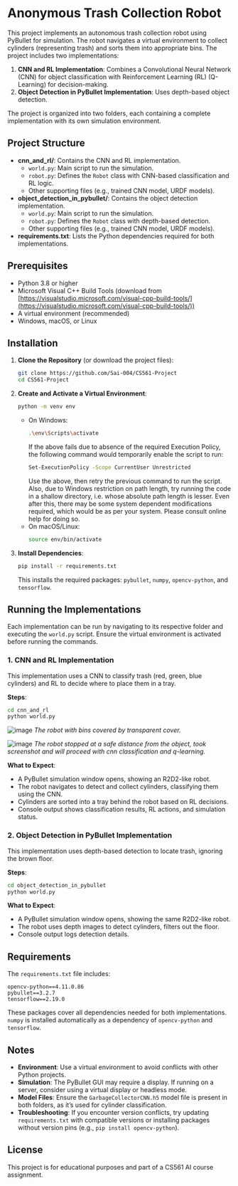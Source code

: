 # Anonymous Trash Collection Robot

This project implements an autonomous trash collection robot using PyBullet for simulation. The robot navigates a virtual environment to collect cylinders (representing trash) and sorts them into appropriate bins. The project includes two implementations:

1. **CNN and RL Implementation**: Combines a Convolutional Neural Network (CNN) for object classification with Reinforcement Learning (RL) (Q-Learning) for decision-making.
2. **Object Detection in PyBullet Implementation**: Uses depth-based object detection.

The project is organized into two folders, each containing a complete implementation with its own simulation environment.

## Project Structure

- **cnn_and_rl/**: Contains the CNN and RL implementation.
  - `world.py`: Main script to run the simulation.
  - `robot.py`: Defines the `Robot` class with CNN-based classification and RL logic.
  - Other supporting files (e.g., trained CNN model, URDF models).
- **object_detection_in_pybullet/**: Contains the object detection implementation.
  - `world.py`: Main script to run the simulation.
  - `robot.py`: Defines the `Robot` class with depth-based detection.
  - Other supporting files (e.g., trained CNN model, URDF models).
- **requirements.txt**: Lists the Python dependencies required for both implementations.

## Prerequisites

- Python 3.8 or higher
- Microsoft Visual C++ Build Tools (download from [https://visualstudio.microsoft.com/visual-cpp-build-tools/](https://visualstudio.microsoft.com/visual-cpp-build-tools/))
- A virtual environment (recommended)
- Windows, macOS, or Linux

## Installation

1. **Clone the Repository** (or download the project files):
   ```bash
   git clone https://github.com/Sai-004/CS561-Project
   cd CS561-Project
   ```

2. **Create and Activate a Virtual Environment**:
   ```bash
   python -m venv env
   ```
   - On Windows:
     ```bash
     .\env\Scripts\activate
     ```
     If the above fails due to absence of the required Execution Policy, the following command would temporarily enable the script to run:
     ```bash
     Set-ExecutionPolicy -Scope CurrentUser Unrestricted
     ```
     Use the above, then retry the previous command to run the script.
     Also, due to Windows restriction on path length, try running the code in a shallow directory, i.e. whose absolute path length is lesser.
     Even after this, there may be some system dependent modifications required, which would be as per your system. Please consult online help for doing so.
   - On macOS/Linux:
     ```bash
     source env/bin/activate
     ```

3. **Install Dependencies**:
   ```bash
   pip install -r requirements.txt
   ```
   This installs the required packages: `pybullet`, `numpy`, `opencv-python`, and `tensorflow`.

## Running the Implementations

Each implementation can be run by navigating to its respective folder and executing the `world.py` script. Ensure the virtual environment is activated before running the commands.

### 1. CNN and RL Implementation
This implementation uses a CNN to classify trash (red, green, blue cylinders) and RL to decide where to place them in a tray.

**Steps**:
```bash
cd cnn_and_rl
python world.py
```
![image](https://github.com/user-attachments/assets/48f09d23-8649-4221-ba81-b216e9f5aa8e)
*The robot with bins covered by transparent cover.*

![image](https://github.com/user-attachments/assets/0e619325-d5a0-4aba-bdc4-cfa7361b7ab3)
*The robot stopped at a safe distance from the object, took screenshot
and will proceed with cnn classification and q-learning.*

**What to Expect**:
- A PyBullet simulation window opens, showing an R2D2-like robot.
- The robot navigates to detect and collect cylinders, classifying them using the CNN.
- Cylinders are sorted into a tray behind the robot based on RL decisions.
- Console output shows classification results, RL actions, and simulation status.

### 2. Object Detection in PyBullet Implementation
This implementation uses depth-based detection to locate trash, ignoring the brown floor.

**Steps**:
```bash
cd object_detection_in_pybullet
python world.py
```

**What to Expect**:
- A PyBullet simulation window opens, showing the same R2D2-like robot.
- The robot uses depth images to detect cylinders, filters out the floor.
- Console output logs detection details.

## Requirements
The `requirements.txt` file includes:
```
opencv-python==4.11.0.86
pybullet==3.2.7
tensorflow==2.19.0
```
These packages cover all dependencies needed for both implementations. `numpy` is installed automatically as a dependency of `opencv-python` and `tensorflow`.

## Notes
- **Environment**: Use a virtual environment to avoid conflicts with other Python projects.
- **Simulation**: The PyBullet GUI may require a display. If running on a server, consider using a virtual display or headless mode.
- **Model Files**: Ensure the `GarbageCollectorCNN.h5` model file is present in both folders, as it’s used for cylinder classification.
- **Troubleshooting**: If you encounter version conflicts, try updating `requirements.txt` with compatible versions or installing packages without version pins (e.g., `pip install opencv-python`).

## License
This project is for educational purposes and part of a CS561 AI course assignment.
